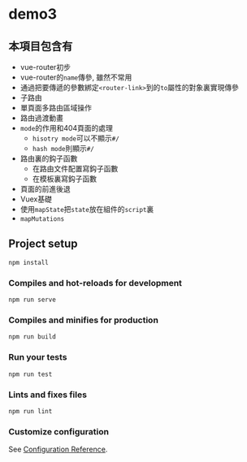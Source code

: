 # demo3

## 本項目包含有
- vue-router初步
- vue-router的`name`傳參, 雖然不常用
- 通過把要傳遞的參數綁定`<router-link>`到的`to`屬性的對象裏實現傳參
- 子路由
- 單頁面多路由區域操作
- 路由過渡動畫
- `mode`的作用和404頁面的處理
    - `hisotry mode`可以不顯示`#/`
    - `hash mode`則顯示`#/`
- 路由裏的鈎子函數
    - 在路由文件配置寫鈎子函數
    - 在模板裏寫鈎子函數
- 頁面的前進後退
- Vuex基礎
- 使用`mapState`把`state`放在組件的`script`裏
- `mapMutations`

## Project setup
```
npm install
```

### Compiles and hot-reloads for development
```
npm run serve
```

### Compiles and minifies for production
```
npm run build
```

### Run your tests
```
npm run test
```

### Lints and fixes files
```
npm run lint
```

### Customize configuration
See [Configuration Reference](https://cli.vuejs.org/config/).
